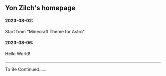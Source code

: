 ## Yon Zilch's homepage


#### 2023-08-02:
Start from "Minecraft Theme for Astro"


#### 2023-08-06:
Hello World!


#### 



---
To Be Continued......